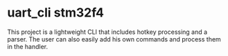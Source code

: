 # uart_cli stm32f4
 This project is a lightweight CLI that includes hotkey processing and a parser. The user can also easily add his own commands and process them in the handler.
